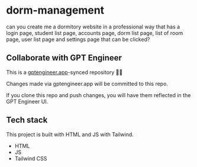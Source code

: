# dorm-management

can you create me a dormitory website in a professional way that has a login page, student list page, accounts page, dorm list page, list of room page, user list page and settings page that can be clicked?

## Collaborate with GPT Engineer

This is a [gptengineer.app](https://gptengineer.app)-synced repository 🌟🤖

Changes made via gptengineer.app will be committed to this repo.

If you clone this repo and push changes, you will have them reflected in the GPT Engineer UI.

## Tech stack

This project is built with HTML and JS with Tailwind.

- HTML
- JS
- Tailwind CSS
